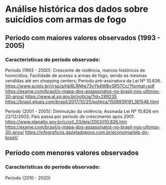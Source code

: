 # Análise histórica dos dados sobre suicídios com armas de fogo

## Período com maiores valores observados (1993 - 2005)

### Características do período observado:
Período (1993 - 2000):
Crescente de violência, marcos históricos de homicídios;
Facilidade de acesso a armas de fogo, sendo as mesmas vendidas até em shopping centers;
Período pré-assinatura da Lei Nº 10.826.
https://www.scielo.br/j/rsp/a/hbRLRNhk73yYk4WBvSR57Cc/?format=pdf
https://exame.com/brasil/o-mapa-dos-assassinatos-no-brasil-nos-ultimos-30-anos/
https://www.al.sp.gov.br/noticia/?id=289235
https://brasil.elpais.com/brasil/2017/10/25/politica/1508939191_181548.html

Período (2001 - 2005):
Diminuição da violência;
Assinada Lei Nº 10.826 em 22/12/2003;
País passa por período de crescimento após 2001.
https://www.planalto.gov.br/ccivil_03/leis/2003/l10.826.htm
https://exame.com/brasil/o-mapa-dos-assassinatos-no-brasil-nos-ultimos-30-anos/
https://infograficos.gazetadopovo.com.br/economia/pib-do-brasil/


## Período com menores valores observados
### Características do período observado:
Período (2010 - 2020)


